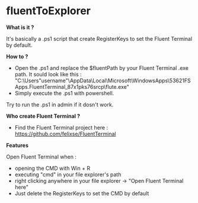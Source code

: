 # fluentToExplorer

**What is it ?**

It's basically a .ps1 script that create RegisterKeys to set the Fluent Terminal by default.

**How to ?**

- Open the .ps1 and replace the $fluentPath by your Fluent Terminal .exe path. It sould look like this : "C:\Users\"username"\AppData\Local\Microsoft\WindowsApps\53621FSApps.FluentTerminal_87x1pks76srcp\flute.exe"
- Simply execute the .ps1 with powershell.

Try to run the .ps1 in admin if it dosn't work.

**Who create Fluent Terminal ?**

- Find the Fluent Terminal project here : https://github.com/felixse/FluentTerminal

**Features**

Open Fluent Terminal when :
- opening the CMD with Win + R
- executing "cmd" in your file explorer's path
- right clicking anywhere in your file explorer -> "Open Fluent Terminal here"
- Just delete the RegisterKeys to set the CMD by default
